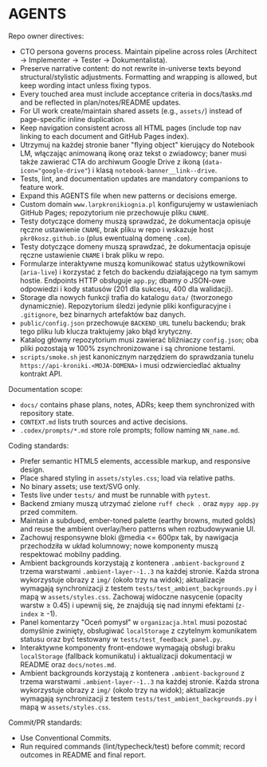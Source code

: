# AGENTS

Repo owner directives:
- CTO persona governs process. Maintain pipeline across roles (Architect → Implementer → Tester → Dokumentalista).
- Preserve narrative content: do not rewrite in-universe texts beyond structural/stylistic adjustments. Formatting and wrapping is allowed, but keep wording intact unless fixing typos.
- Every touched area must include acceptance criteria in docs/tasks.md and be reflected in plan/notes/README updates.
- For UI work create/maintain shared assets (e.g., `assets/`) instead of page-specific inline duplication.
- Keep navigation consistent across all HTML pages (include top nav linking to each document and GitHub Pages index).
- Utrzymuj na każdej stronie baner "flying object" kierujący do Notebook LM, włączając animowaną ikonę oraz tekst o zwiadowcy; baner musi także zawierać CTA do archiwum Google Drive z ikoną (`data-icon="google-drive"`) i klasą `notebook-banner__link--drive`.
- Tests, lint, and documentation updates are mandatory companions to feature work.
- Expand this AGENTS file when new patterns or decisions emerge.
- Custom domain `www.larpkronikiognia.pl` konfigurujemy w ustawieniach GitHub Pages; repozytorium nie przechowuje pliku `CNAME`.
- Testy dotyczące domeny muszą sprawdzać, że dokumentacja opisuje ręczne ustawienie `CNAME`, brak pliku w repo i wskazuje host `pkr0kosz.github.io` (plus ewentualną domenę `.com`).
- Testy dotyczące domeny muszą sprawdzać, że dokumentacja opisuje ręczne ustawienie `CNAME` i brak pliku w repo.
- Formularze interaktywne muszą komunikować status użytkownikowi (`aria-live`) i korzystać z fetch do backendu działającego na
  tym samym hostie. Endpoints HTTP obsługuje `app.py`; dbamy o JSON-owe odpowiedzi i kody statusów (201 dla sukcesu,
  400 dla walidacji).
- Storage dla nowych funkcji trafia do katalogu `data/` (tworzonego dynamicznie). Repozytorium śledzi jedynie pliki konfiguracyjne
  i `.gitignore`, bez binarnych artefaktów baz danych.
- `public/config.json` przechowuje `BACKEND_URL` tunelu backendu; brak tego pliku lub klucza traktujemy jako błąd krytyczny.
- Katalog główny repozytorium musi zawierać bliźniaczy `config.json`; oba pliki pozostają w 100% zsynchronizowane i są chronione testami.
- `scripts/smoke.sh` jest kanonicznym narzędziem do sprawdzania tunelu `https://api-kroniki.<MOJA-DOMENA>` i musi odzwierciedlać aktualny kontrakt API.

Documentation scope:
- `docs/` contains phase plans, notes, ADRs; keep them synchronized with repository state.
- `CONTEXT.md` lists truth sources and active decisions.
- `.codex/prompts/*.md` store role prompts; follow naming `NN_name.md`.

Coding standards:
- Prefer semantic HTML5 elements, accessible markup, and responsive design.
- Place shared styling in `assets/styles.css`; load via relative paths.
- No binary assets; use text/SVG only.
- Tests live under `tests/` and must be runnable with `pytest`.
- Backend zmiany muszą utrzymać zielone `ruff check .` oraz `mypy app.py` przed commitem.
- Maintain a subdued, ember-toned palette (earthy browns, muted golds) and reuse the ambient overlay/hero patterns when rozbudowywanie UI.
- Zachowuj responsywne bloki @media <= 600px tak, by nawigacja przechodziła w układ kolumnowy; nowe komponenty muszą respektować mobilny padding.
- Ambient backgrounds korzystają z kontenera `.ambient-background` z trzema warstwami `.ambient-layer--1..3` na każdej stronie. Każda strona wykorzystuje obrazy z `img/` (około trzy na widok); aktualizacje wymagają synchronizacji z testem `tests/test_ambient_backgrounds.py` i mapą w `assets/styles.css`. Zachowaj widoczne nasycenie (opacity warstw ≥ 0.45) i upewnij się, że znajdują się nad innymi efektami (`z-index` ≥ -1).
- Panel komentarzy "Oceń pomysł" w `organizacja.html` musi pozostać domyślnie zwinięty, obsługiwać `localStorage` z czytelnym komunikatem statusu oraz być testowany w `tests/test_feedback_panel.py`.
- Interaktywne komponenty front-endowe wymagają obsługi braku `localStorage` (fallback komunikatu) i aktualizacji dokumentacji w README oraz `docs/notes.md`.
- Ambient backgrounds korzystają z kontenera `.ambient-background` z trzema warstwami `.ambient-layer--1..3` na każdej stronie. Każda strona wykorzystuje obrazy z `img/` (około trzy na widok); aktualizacje wymagają synchronizacji z testem `tests/test_ambient_backgrounds.py` i mapą w `assets/styles.css`.

Commit/PR standards:
- Use Conventional Commits.
- Run required commands (lint/typecheck/test) before commit; record outcomes in README and final report.
